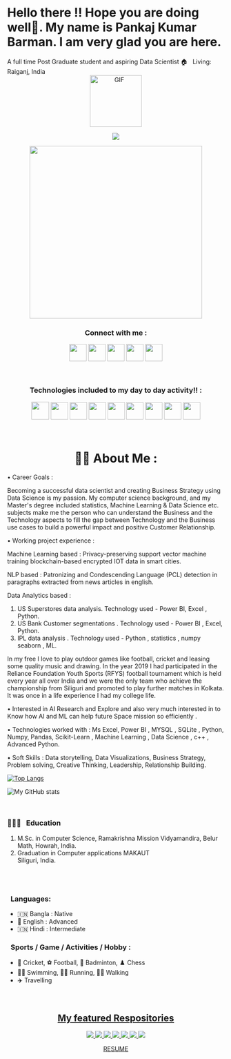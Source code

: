 
<h1>Hello there !! Hope you are doing well👋.
   My name is Pankaj Kumar Barman.
   I am very glad you are here. </h1>
   A full time Post Graduate student and aspiring Data Scientist
🏠 &nbsp; Living: Raiganj, India

<!-- Contact me section starts here  -->

<div align = "center"><img align="center" alt="GIF" height="120px" src="https://media.giphy.com/media/du3J3cXyzhj75IOgvA/giphy.gif" /></div>

<p align="center"><a target="_blank"><img src="https://github-profile-trophy.vercel.app/?username=573-pankaj"/></a></p>

<p align=center><img width="400px" src="https://cdn.dribbble.com/users/46123/screenshots/6135335/ai-sun-type.gif"></p>

<h3 align="center">Connect with me :</h3>
<p align=center>
<a target="_blank" href="https://www.linkedin.com/in/pankaj-kumar-barman-msc-5a66761a7/"><img width="40px" src="https://upload.wikimedia.org/wikipedia/commons/thumb/e/e9/Linkedin_icon.svg/256px-Linkedin_icon.svg.png"/></a>
<a target="_blank" href="https://www.facebook.com/Pankaj.Barman33199/"><img width="40px" src="https://www.vectorlogo.zone/logos/facebook/facebook-official.svg"/></a>
<a target="_blank" href="https://www.instagram.com/cr7_pankaj/"><img width="40px" src="https://www.vectorlogo.zone/logos/instagram/instagram-icon.svg"/></a>
<a target="_blank" href="https://www.kaggle.com/pankajkumarbarman"><img width="40px" src="https://www.vectorlogo.zone/logos/kaggle/kaggle-icon.svg"/></a>
<a target="_blank" href="https://twitter.com/PANKAJK60379901"><img width="40px" src="https://upload.wikimedia.org/wikipedia/sco/9/9f/Twitter_bird_logo_2012.svg"/></a>
  </p>

<br>
<h3 align=center> Technologies included to my day to day activity!! :</h3>

 <p align=center>
  <a target="_blank"><img width="41px" src="https://cdn.worldvectorlogo.com/logos/python-5.svg"/></a>
  <a target="_blank"><img width="40px" src="https://seeklogo.com/images/J/jupyter-logo-A91705F539-seeklogo.com.png"/></a>
  <a target="_blank"><img  width="40px" src="https://seeklogo.com/images/S/spyder-logo-68D7CF8B2C-seeklogo.com.png"/></a> 
  <a target="_blank"><img width="40px" src="https://cdn.worldvectorlogo.com/logos/ibm-watson.svg"/></a> 
  <a target="_blank"><img  width="40px" src="https://seeklogo.com/images/G/git-logo-CD8D6F1C09-seeklogo.com.png"/></a>
  <a target="_blank"><img  width="40px" src="https://seeklogo.com/images/C/c-logo-43CE78FF9C-seeklogo.com.png"/></a>
  <!-- <a target="_blank"><img  width="40px" src="https://upload.wikimedia.org/wikipedia/commons/thumb/6/6a/Gnu-octave-logo.svg/425px-Gnu-octave-logo.svg.png"/></a> -->
  <!-- <a target="_blank"><img  width="40px" src="https://seeklogo.com/images/H/html5-without-wordmark-color-logo-14D252D878-seeklogo.com.png"/></a> -->
  <a target="_blank"><img  width="40px" src="https://img.icons8.com/color/48/000000/c-programming.png"/></a>
  <a target="_blank"><img  width="40px" src="https://upload.wikimedia.org/wikipedia/commons/thumb/1/1d/PyCharm_Icon.svg/768px-PyCharm_Icon.svg.png"/></a>
  <a target="_blank"><img width="40px" src="https://upload.wikimedia.org/wikipedia/commons/thumb/9/9a/Visual_Studio_Code_1.35_icon.svg/768px-Visual_Studio_Code_1.35_icon.svg.png"/></a>
</p>
</br>
<!-- Contact me section ends here  -->

<!-- about-me section starts here  -->

<!-- ### 👨‍🏫 &nbsp; About Me -->
<h1 align=center> 👨‍🏫  About Me :</h1>

<p>• Career Goals : 
   
Becoming a successful data scientist and creating Business Strategy using Data Science is my passion. My computer science background, and my Master's degree included statistics, Machine Learning & Data Science etc. subjects make me the person who can understand the Business and the Technology aspects to fill the gap between Technology and the Business use cases to build a powerful impact and positive Customer Relationship.

• Working project experience :
   
Machine Learning based  : Privacy-preserving support vector machine training blockchain-based encrypted IOT data in smart cities.

NLP based : Patronizing and Condescending Language (PCL) detection in paragraphs  extracted from news articles in english.

Data Analytics based : 
1.  US Superstores data analysis. Technology used - Power BI, Excel , Python. 
2.  US Bank Customer segmentations . Technology used - Power BI , Excel, Python. 
3. IPL data analysis . Technology used - Python , statistics , numpy seaborn , ML.

 In my free I love to play outdoor games like football, cricket and leasing some quality music and drawing. In the year 2019 I had participated in the Reliance Foundation Youth Sports (RFYS) football tournament which is held every year all over India and we were the only team who achieve the championship from Siliguri and promoted to play further matches in Kolkata. It was once in a life experience I had my college life. 

• Interested in AI Research and Explore and also very much interested in to Know how AI and ML can help future Space mission so efficiently . 

• Technologies worked with  : Ms Excel, Power BI , MYSQL , SQLite , Python, Numpy, Pandas, Scikit-Learn , Machine Learning , Data Science , c++ , Advanced Python.

• Soft Skills : Data storytelling, Data Visualizations, Business Strategy, Problem solving, Creative Thinking, Leadership, Relationship Building. 
  </p>

<!-- github stats starts here  -->

[![Top Langs](https://github-readme-stats.vercel.app/api/top-langs/?username=573-pankaj)](https://github.com/anuraghazra/github-readme-stats)

![My GitHub stats](https://github-readme-stats.vercel.app/api?username=573-pankaj&show_icons=true)

<br>
<!-- work experience section ends here  -->
<!-- education section starts here  -->

### 👨🏻‍🎓 &nbsp; Education

1. M.Sc. in Computer Science, 
   Ramakrishna Mission Vidyamandira, Belur Math, Howrah, India.
2. Graduation in Computer applications 
   MAKAUT  
   Siliguri, India.
<br />
<!-- education section ends here  -->
<!-- my languages section starts here  -->
<br>

### &nbsp; Languages:

- 🇮🇳 Bangla : Native
- 🏴󠁧󠁢󠁥󠁮󠁧󠁿 English : Advanced
- 🇮🇳 Hindi : Intermediate
  <br/>
<!-- my languages section ends here  -->

<!-- my sports and game section starts here  -->


### &nbsp; Sports / Game / Activities / Hobby :

- 🏏 Cricket, ⚽ Football, 🏸 Badminton, ♟️ Chess
- 🏊‍♂️ Swimming, 🏃‍♂️ Running, 🚶‍♂️ Walking
- ✈️ Travelling

<br />
<!-- my sports and games section ends here  -->



<u><h2 align=center>My featured Respositories</h2></u>


<p align=center><a href="https://github.com/573-pankaj/Linear-Algebra-for-Data-Science">
  <img  src="https://github-readme-stats.vercel.app/api/pin/?username=573-pankaj&repo=Linear-Algebra-for-Data-Science" />
</a>


<a href="https://github.com/573-pankaj/Linkedin-Profile-Data-Analysis-using-Power-BI">
  <img  src="https://github-readme-stats.vercel.app/api/pin/?username=573-pankaj&repo=Linkedin-Profile-Data-Analysis-using-Power-BI" />
</a>

<a href="https://github.com/573-pankaj/check-whether-a-Orthopedic-patients-is-Normal-or-Abnormalnot">
  <img  src="https://github-readme-stats.vercel.app/api/pin/?username=573-pankaj&repo=check-whether-a-Orthopedic-patients-is-Normal-or-Abnormalnot" />
</a>
<a href="https://github.com/573-pankaj/-Analyses-the-features-of-Orthopedic-patients-and-making-a-decision-whether-a-patients-is-Normal-or-">
  <img  src="https://github-readme-stats.vercel.app/api/pin/?username=573-pankaj&repo=-Analyses-the-features-of-Orthopedic-patients-and-making-a-decision-whether-a-patients-is-Normal-or-" />
</a>
<a href="https://github.com/573-pankaj/EDA-on-Wind-Data-Set">
  <img  src="https://github-readme-stats.vercel.app/api/pin/?username=573-pankaj&repo=EDA-on-Wind-Data-Set" />
</a>
<a href="https://github.com/573-pankaj/Bank-Customers-Segmentation-Power-BI-Dashboard">
  <img  src="https://github-readme-stats.vercel.app/api/pin/?username=573-pankaj&repo=Bank-Customers-Segmentation-Power-BI-Dashboard" />
</a>
</a>
<a href="https://github.com/573-pankaj/Learn-Pandas-in-python">
  <img  src="https://github-readme-stats.vercel.app/api/pin/?username=573-pankaj&repo=Learn-Pandas-in-python" />
</a>

</p>
<div align="center"<h3><a href="https://drive.google.com/file/d/1AXBlgh-_ZJ3L7_C9oF8fSRzAOORRIUW8/view?usp=sharing">RESUME</a></h3></div>
